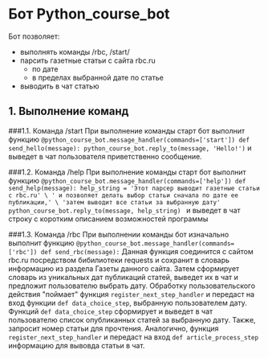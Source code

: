 # Бот Python_course_bot
Бот позволяет:
* выполнять команды /rbc, /start/
* парсить газетные статьи с сайта rbc.ru
    - по дате
    - в пределах выбранной дате по статье
* выводить в чат статью

## 1. Выполнение команд
###1.1. Команда /start
При выполнение команды старт бот выполнит функцию
     ```
     @python_course_bot.message_handler(commands=['start'])
     def send_hello(message):
     python_course_bot.reply_to(message, 'Hello!')
     ```
 и выведет в чат пользователя приветственно сообщение.
 
 ###1.2. Команда /help
 При выполнение команды старт бот выполнит функцию
     ```
     @python_course_bot.message_handler(commands=['help'])
     def send_help(message):
         help_string = 'Этот парсер выводит газетные статьи с rbc.ru' \
                  ' и позволяет делать выбор статьи сначала по дате ее публикации,' \
                  'затем выводит все статьи за выбранную дату'
         python_course_bot.reply_to(message, help_string) 
      ```
и выведет в чат строку с коротким описанием возможностей программы

###1.3. Команда /rbc
При выполнении команды бот изначально выполнит функцию
    ```
    @python_course_bot.message_handler(commands=['rbc'])
    def send_rbc(message):
    ```
Данная функция соединится с сайтом rbc.ru посредством бибилиотеки requests и сохранит 
в словарь информацию из раздела Газеты данного сайта.
    Затем сформирует словарь из уникальных дат публикаций статей, выведет их в чат и предложит
    пользователю выбрать дату.
Обработку пользовательского действия "поймает" функция ```register_next_step_handler```
и передаст на вход функции ```def data_choice_step```, выбранную пользователем дату.
Функций ```def data_choice_step``` сформирует и выведет в чат пользователю список опубликанных
статей за выбранную дату. Также, запросит номер статьи для прочтения. 
Аналогично, функция ```register_next_step_handler``` и передаст на вход
 ```def article_process_step``` информацию для вывовда статьи в чат.